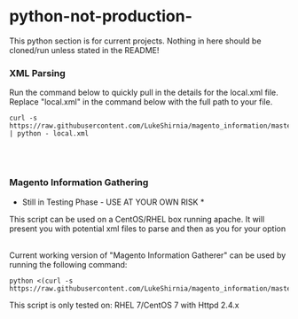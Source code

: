 # python-not-production-
This python section is for current projects. Nothing in here should be cloned/run unless stated in the README!


### XML Parsing

Run the command below to quickly pull in the details for the local.xml file.
<br /> 
Replace "local.xml" in the command below with the full path to your file. 


```
curl -s https://raw.githubusercontent.com/LukeShirnia/magento_information/master/Parsing_XML.py | python - local.xml
```
<br />

<br />


### Magento Information Gathering

* Still in Testing Phase - USE AT YOUR OWN RISK *

This script can be used on a CentOS/RHEL box running apache. It will present you with potential xml files to parse and then as you for your option 

<br />
Current working version of "Magento Information Gatherer" can be used by running the following command:



```
python <(curl -s https://raw.githubusercontent.com/LukeShirnia/magento_information/master/magento_information_gathering.py)
```

This script is only tested on:
  RHEL 7/CentOS 7 with Httpd 2.4.x
